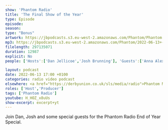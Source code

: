 ```yaml
---
show: 'Phantom Radio'
title: 'The Final Show of the Year'
type: Episode
episode: 
season: 
type: "Bonus"
artwork: https://jbpodcasts.s3.eu-west-2.amazonaws.com/Phantom/Phantom.jpg
mp3: https://jbpodcasts.s3.eu-west-2.amazonaws.com/Phantom/2022-06-13+-+End+of+Year+Show.mp3
filelength: 297135071
duration: 12987 
explicit: No
people: ['Hosts':['Dan Jellicoe','Josh Brunning'], 'Guests':['Anna Alexander','Jack Holcombe','Alex Wood','Serana Storey']]

layout: podcast
date: 2022-06-13 17:00 +0100
categories: radio video podcast
elsewhere: <a href="https://derbyunion.co.uk/sls/media/radio">Phantom Media</a>
roles: ['Host','Producer']
tags: ['Phantom Radio']
youtube: H_HOZ_x8uUs
show-excerpt: excerpt+yt
---
```


Join Dan, Josh and some special guests for the Phantom Radio End of Year Special.

